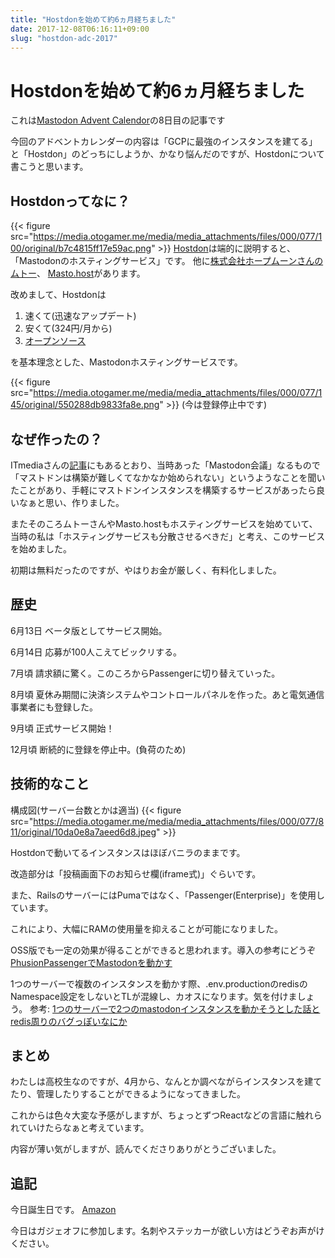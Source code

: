 ```yaml
---
title: "Hostdonを始めて約6ヵ月経ちました"
date: 2017-12-08T06:16:11+09:00
slug: "hostdon-adc-2017"
---
```


# Hostdonを始めて約6ヵ月経ちました
これは[Mastodon Advent Calendor](https://adventar.org/calendars/2178)の8日目の記事です

今回のアドベントカレンダーの内容は「GCPに最強のインスタンスを建てる」と「Hostdon」のどっちにしようか、かなり悩んだのですが、Hostdonについて書こうと思います。

## Hostdonってなに？
{{< figure src="https://media.otogamer.me/media/media_attachments/files/000/077/100/original/b7c4815ff17e59ac.png" >}}
[Hostdon](https://hostdon.jp)は端的に説明すると、「Mastodonのホスティングサービス」です。
他に[株式会社ホープムーンさんのムトー](https://free.m.to)、 [Masto.host](https://masto.host)があります。

改めまして、Hostdonは

1. 速くて(迅速なアップデート)
2. 安くて(324円/月から)
3. [オープンソース](https://git.auri.ga)

を基本理念とした、Mastodonホスティングサービスです。

{{< figure src="https://media.otogamer.me/media/media_attachments/files/000/077/145/original/550288db9833fa8e.png" >}}
(今は登録停止中です)

## なぜ作ったの？

ITmediaさんの[記事](http://www.itmedia.co.jp/news/articles/1706/13/news126.html)にもあるとおり、当時あった「Mastodon会議」なるもので「マストドンは構築が難しくてなかなか始められない」というようなことを聞いたことがあり、手軽にマストドンインスタンスを構築するサービスがあったら良いなぁと思い、作りました。

またそのころムトーさんやMasto.hostもホスティングサービスを始めていて、当時の私は「ホスティングサービスも分散させるべきだ」と考え、このサービスを始めました。

初期は無料だったのですが、やはりお金が厳しく、有料化しました。

## 歴史

6月13日 ベータ版としてサービス開始。

6月14日 応募が100人こえてビックリする。

7月頃   請求額に驚く。このころからPassengerに切り替えていった。

8月頃   夏休み期間に決済システムやコントロールパネルを作った。あと電気通信事業者にも登録した。

9月頃   正式サービス開始！

12月頃  断続的に登録を停止中。(負荷のため)

## 技術的なこと
構成図(サーバー台数とかは適当)
{{< figure src="https://media.otogamer.me/media/media_attachments/files/000/077/811/original/10da0e8a7aeed6d8.jpeg" >}}

Hostdonで動いてるインスタンスはほぼバニラのままです。

改造部分は「投稿画面下のお知らせ欄(iframe式)」ぐらいです。

また、RailsのサーバーにはPumaではなく、「Passenger(Enterprise)」を使用しています。

これにより、大幅にRAMの使用量を抑えることが可能になりました。

OSS版でも一定の効果が得ることができると思われます。導入の参考にどうぞ
[PhusionPassengerでMastodonを動かす](https://sodiu.me/post/passenger-mstdn/)

1つのサーバーで複数のインスタンスを動かす際、.env.productionのredisのNamespace設定をしないとTLが混線し、カオスになります。気を付けましょう。
参考: [1つのサーバーで2つのmastodonインスタンスを動かそうとした話とredis周りのバグっぽいなにか](https://qiita.com/dasoran/items/38e52fc596365e783754)

## まとめ

わたしは高校生なのですが、4月から、なんとか調べながらインスタンスを建てたり、管理したりすることができるようになってきました。

これからは色々大変な予感がしますが、ちょっとずつReactなどの言語に触れられていけたらなぁと考えています。

内容が薄い気がしますが、読んでくださりありがとうございました。

## 追記
今日誕生日です。
[Amazon](http://amzn.asia/7kGrfJd)

今日はガジェオフに参加します。名刺やステッカーが欲しい方はどうぞお声がけください。

